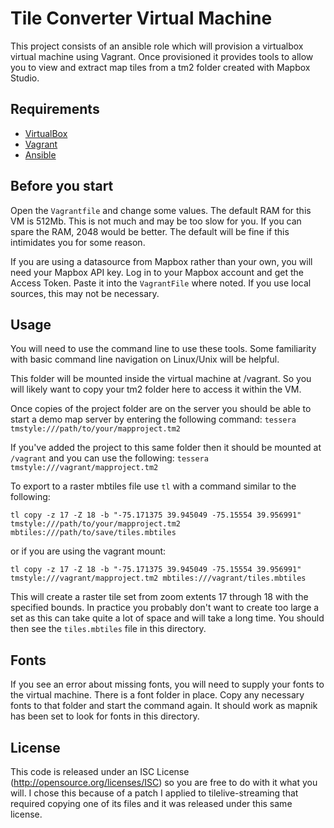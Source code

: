﻿# Tile Converter Virtual Machine

This project consists of an ansible role which will provision a virtualbox virtual machine using Vagrant. Once provisioned it provides tools to allow you to view and extract map tiles from a tm2 folder created with Mapbox Studio.


## Requirements

 * [VirtualBox](https://www.virtualbox.org/)
 * [Vagrant](https://www.vagrantup.com/)
 * [Ansible](http://docs.ansible.com/intro_installation.html)


## Before you start

Open the ```Vagrantfile``` and change some values. The default RAM for this VM is 512Mb. This is not much and may be too slow for you. If you can spare the RAM, 2048 would be better. The default will be fine if this intimidates you for some reason.

If you are using a datasource from Mapbox rather than your own, you will need your Mapbox API key. Log in to your Mapbox account and get the Access Token. Paste it into the ```VagrantFile``` where noted. If you use local sources, this may not be necessary.


## Usage

You will need to use the command line to use these tools. Some familiarity with basic command line navigation on Linux/Unix will be helpful.

This folder will be mounted inside the virtual machine at /vagrant. So you will likely want to copy your tm2 folder here to access it within the VM.

Once copies of the project folder are on the server you should be able to start a demo map server by entering the following command: ```tessera tmstyle:///path/to/your/mapproject.tm2```

If you've added the project to this same folder then it should be mounted at ```/vagrant``` and you can use the following:  ```tessera tmstyle:///vagrant/mapproject.tm2```

To export to a raster mbtiles file use ```tl``` with a command similar to the following:

```tl copy -z 17 -Z 18 -b "-75.171375 39.945049 -75.15554 39.956991" tmstyle:///path/to/your/mapproject.tm2 mbtiles:///path/to/save/tiles.mbtiles```

or if you are using the vagrant mount:

```tl copy -z 17 -Z 18 -b "-75.171375 39.945049 -75.15554 39.956991" tmstyle:///vagrant/mapproject.tm2 mbtiles:///vagrant/tiles.mbtiles```

This will create a raster tile set from zoom extents 17 through 18 with the specified bounds. In practice you probably don't want to create too large a set as this can take quite a lot of space and will take a long time. You should then see the ```tiles.mbtiles``` file in this directory.


## Fonts

If you see an error about missing fonts, you will need to supply your fonts to the virtual machine. There is a font folder in place. Copy any necessary fonts to that folder and start the command again. It should work as mapnik has been set to look for fonts in this directory.


## License

This code is released under an ISC License (http://opensource.org/licenses/ISC) so you are free to do with it what you will. I chose this because of a patch I applied to tilelive-streaming that required copying one of its files and it was released under this same license.
